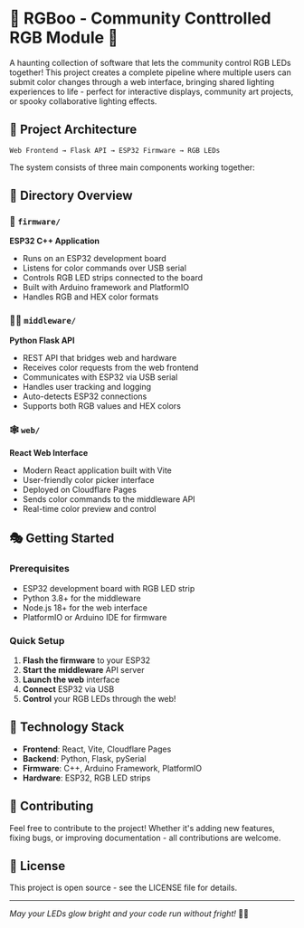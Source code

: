 # 🎃 RGBoo - Community Conttrolled RGB Module 👻

A haunting collection of software that lets the community control RGB LEDs together! This project creates a complete pipeline where multiple users can submit color changes through a web interface, bringing shared lighting experiences to life - perfect for interactive displays, community art projects, or spooky collaborative lighting effects.

## 🦇 Project Architecture

```
Web Frontend → Flask API → ESP32 Firmware → RGB LEDs
```

The system consists of three main components working together:

## 📁 Directory Overview

### 👻 `firmware/`
**ESP32 C++ Application**
- Runs on an ESP32 development board
- Listens for color commands over USB serial
- Controls RGB LED strips connected to the board
- Built with Arduino framework and PlatformIO
- Handles RGB and HEX color formats

### 🧙‍♀️ `middleware/`
**Python Flask API**
- REST API that bridges web and hardware
- Receives color requests from the web frontend
- Communicates with ESP32 via USB serial
- Handles user tracking and logging
- Auto-detects ESP32 connections
- Supports both RGB values and HEX colors

### 🕸️ `web/`
**React Web Interface**
- Modern React application built with Vite
- User-friendly color picker interface
- Deployed on Cloudflare Pages
- Sends color commands to the middleware API
- Real-time color preview and control

## 🎭 Getting Started

### Prerequisites
- ESP32 development board with RGB LED strip
- Python 3.8+ for the middleware
- Node.js 18+ for the web interface
- PlatformIO or Arduino IDE for firmware

### Quick Setup
1. **Flash the firmware** to your ESP32
2. **Start the middleware** API server
3. **Launch the web** interface
4. **Connect** ESP32 via USB
5. **Control** your RGB LEDs through the web!

## 🦴 Technology Stack

- **Frontend**: React, Vite, Cloudflare Pages
- **Backend**: Python, Flask, pySerial
- **Firmware**: C++, Arduino Framework, PlatformIO
- **Hardware**: ESP32, RGB LED strips

## 👹 Contributing

Feel free to contribute to the project! Whether it's adding new features, fixing bugs, or improving documentation - all contributions are welcome.

## 📜 License

This project is open source - see the LICENSE file for details.

---

*May your LEDs glow bright and your code run without fright!* 🎃✨ 